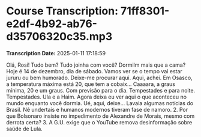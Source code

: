 # Course Transcription: 71ff8301-e2df-4b92-ab76-d35706320c35.mp3
**Transcription Date:** 2025-01-11 17:18:59

 Olá, Rosi! Tudo bem? Tudo joinha com você? Dormilm mais que a cama? Hoje é 14 de dezembro, dia de sábado. Vamos ver se o tempo vai estar jururu ou bem humorado. Deixe-me procurar aqui. Aqui, achei. Em Osasco, a temperatura máxima está 20, que tem a cobaix... Caaaara, a graus mínima, 20 e um graus. Com previsão para o dia. Tempestades e para noite. Tempestades. Ula e a Haim. Agora deixa eu ver aqui o que aconteceu no mundo enquanto você dormia. Ué, aqui, deixe... Lavaia algumas notícias do Brasil. Nê undertais e humanos modernos tiveram fase de namoro. 2. Por que Bolsonaro insiste no impedimento de Alexandre de Morais, mesmo com derrota certa? 3. A G.U. exige que o YouTube remova desinformação sobre saúde de Lula.